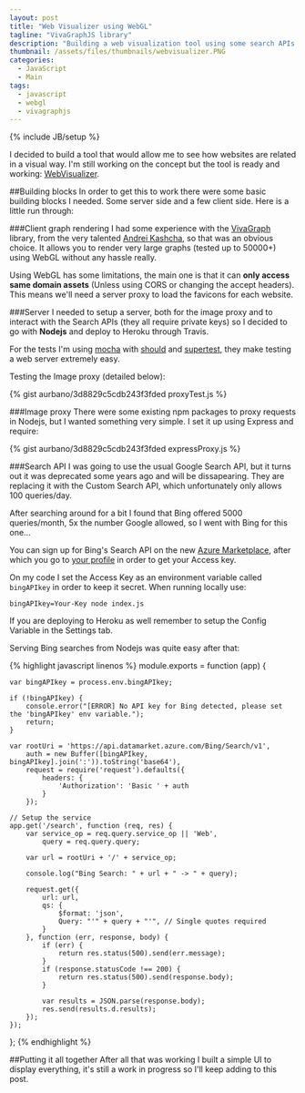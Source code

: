 ```yaml
---
layout: post
title: "Web Visualizer using WebGL"
tagline: "VivaGraphJS library"
description: "Building a web visualization tool using some search APIs and VivaGraphJS WebGL renderer"
thumbnail: /assets/files/thumbnails/webvisualizer.PNG
categories:
  - JavaScript
  - Main
tags:
  - javascript
  - webgl
  - vivagraphjs
---
```

{% include JB/setup %}

I decided to build a tool that would allow me to see how websites are related in a visual way. I'm still working on the concept but the tool is ready and working: [WebVisualizer](web-visualizer.urbanoalvarez.es).

##Building blocks
In order to get this to work there were some basic building blocks I needed. Some server side and a few client side. Here is a little run through:

###Client graph rendering
I had some experience with the [VivaGraph](https://github.com/anvaka/VivaGraphJS) library, from the very talented [Andrei Kashcha](http://www.yasiv.com/), so that was an obvious choice. It allows you to render very large graphs (tested up to 50000+) using WebGL without any hassle really.

Using WebGL has some limitations, the main one is that it can **only access same domain assets** (Unless using CORS or changing the accept headers). This means we'll need a server proxy to load the favicons for each website.

###Server
I needed to setup a server, both for the image proxy and to interact with the Search APIs (they all require private keys) so I decided to go with **Nodejs** and deploy to Heroku through Travis.

For the tests I'm using [mocha](https://www.npmjs.org/package/mocha) with [should](https://www.npmjs.org/package/should) and [supertest](https://www.npmjs.org/package/supertest), they make testing a web server extremely easy.

Testing the Image proxy (detailed below):

{% gist aurbano/3d8829c5cdb243f3fded proxyTest.js %}

###Image proxy
There were some existing npm packages to proxy requests in Nodejs, but I wanted something very simple. I set it up using Express and require:

{% gist aurbano/3d8829c5cdb243f3fded expressProxy.js %}

###Search API
I was going to use the usual Google Search API, but it turns out it was deprecated some years ago and will be dissapearing. They are replacing it with the Custom Search API, which unfortunately only allows 100 queries/day.

After searching around for a bit I found that Bing offered 5000 queries/month, 5x the number Google allowed, so I went with Bing for this one...

You can sign up for Bing's Search API on the new [Azure Marketplace](https://datamarket.azure.com/dataset/bing/search), after which you go to [your profile](https://datamarket.azure.com/account/keys) in order to get your Access key.

On my code I set the Access Key as an environment variable called `bingAPIkey` in order to keep it secret. When running locally use:

`bingAPIkey=Your-Key node index.js`

If you are deploying to Heroku as well remember to setup the Config Variable in the Settings tab.

Serving Bing searches from Nodejs was quite easy after that:

{% highlight javascript linenos %}
module.exports = function (app) {

	var bingAPIkey = process.env.bingAPIkey;

	if (!bingAPIkey) {
		console.error("[ERROR] No API key for Bing detected, please set the 'bingAPIkey' env variable.");
		return;
	}

	var rootUri = 'https://api.datamarket.azure.com/Bing/Search/v1',
		auth = new Buffer([bingAPIkey, bingAPIkey].join(':')).toString('base64'),
		request = require('request').defaults({
			headers: {
				'Authorization': 'Basic ' + auth
			}
		});

	// Setup the service
	app.get('/search', function (req, res) {
		var service_op = req.query.service_op || 'Web',
			query = req.query.query;

		var url = rootUri + '/' + service_op;

		console.log("Bing Search: " + url + " -> " + query);

		request.get({
			url: url,
			qs: {
				$format: 'json',
				Query: "'" + query + "'", // Single quotes required
			}
		}, function (err, response, body) {
			if (err) {
				return res.status(500).send(err.message);
			}
			if (response.statusCode !== 200) {
				return res.status(500).send(response.body);
			}

			var results = JSON.parse(response.body);
			res.send(results.d.results);
		});
	});
};
{% endhighlight %}

##Putting it all together
After all that was working I built a simple UI to display everything, it's still a work in progress so I'll keep adding to this post.